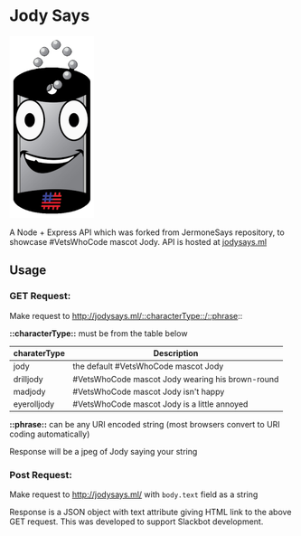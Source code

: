 # Jody Says

![jodylogo](./public/jody.png)

A Node + Express API which was forked from JermoneSays repository, to showcase #VetsWhoCode mascot Jody.  API is hosted at [jodysays.ml](jodysays.ml)

## Usage

### GET Request:

Make request to http://jodysays.ml/::characterType::/::phrase::

**::characterType::** must be from the table below

|charaterType|Description|
|---|---|
jody|	the default #VetsWhoCode mascot Jody
drilljody |	#VetsWhoCode mascot Jody wearing his brown-round
madjody	| #VetsWhoCode mascot Jody isn't happy
eyerolljody	| #VetsWhoCode mascot Jody is a little annoyed

**::phrase::** can be any URI encoded string (most browsers convert to URI coding automatically)

Response will be a jpeg of Jody saying your string


### Post Request:
Make request to http://jodysays.ml/ with `body.text` field as a string

Response is a JSON object with text attribute giving HTML link to the above GET request. This was developed to support Slackbot development.
